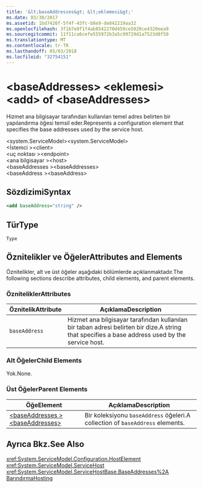 ```yaml
---
title: '&lt;baseAddresses&gt; &lt;eklemesi&gt;'
ms.date: 03/30/2017
ms.assetid: 1bd7426f-5f4f-43fc-b8e9-de842219aa32
ms.openlocfilehash: 3f1b7e8f1f4ab8542270d459ce5020ce4320eea9
ms.sourcegitcommit: 11f11ca6cefe555972b3a5c99729d1a7523d8f50
ms.translationtype: MT
ms.contentlocale: tr-TR
ms.lasthandoff: 05/03/2018
ms.locfileid: "32754151"
---
```

# <a name="ltaddgt-of-ltbaseaddressesgt"></a><span data-ttu-id="490a6-102">&lt;baseAddresses&gt; &lt;eklemesi&gt;</span><span class="sxs-lookup"><span data-stu-id="490a6-102">&lt;add&gt; of &lt;baseAddresses&gt;</span></span>
<span data-ttu-id="490a6-103">Hizmet ana bilgisayar tarafından kullanılan temel adres belirten bir yapılandırma öğesi temsil eder.</span><span class="sxs-lookup"><span data-stu-id="490a6-103">Represents a configuration element that specifies the base addresses used by the service host.</span></span>  
  
 <span data-ttu-id="490a6-104">\<system.ServiceModel></span><span class="sxs-lookup"><span data-stu-id="490a6-104">\<system.ServiceModel></span></span>  
<span data-ttu-id="490a6-105">\<İstemci ></span><span class="sxs-lookup"><span data-stu-id="490a6-105">\<client></span></span>  
<span data-ttu-id="490a6-106">\<uç noktası ></span><span class="sxs-lookup"><span data-stu-id="490a6-106">\<endpoint></span></span>  
<span data-ttu-id="490a6-107">\<ana bilgisayar ></span><span class="sxs-lookup"><span data-stu-id="490a6-107">\<host></span></span>  
<span data-ttu-id="490a6-108">\<baseAddresses ></span><span class="sxs-lookup"><span data-stu-id="490a6-108">\<baseAddresses></span></span>  
<span data-ttu-id="490a6-109">\<baseAddress ></span><span class="sxs-lookup"><span data-stu-id="490a6-109">\<baseAddress></span></span>  
  
## <a name="syntax"></a><span data-ttu-id="490a6-110">Sözdizimi</span><span class="sxs-lookup"><span data-stu-id="490a6-110">Syntax</span></span>  
  
```xml  
<add baseAddress="string" />  
```  
  
## <a name="type"></a><span data-ttu-id="490a6-111">Tür</span><span class="sxs-lookup"><span data-stu-id="490a6-111">Type</span></span>  
 `Type`  
  
## <a name="attributes-and-elements"></a><span data-ttu-id="490a6-112">Öznitelikler ve Öğeler</span><span class="sxs-lookup"><span data-stu-id="490a6-112">Attributes and Elements</span></span>  
 <span data-ttu-id="490a6-113">Öznitelikler, alt ve üst öğeler aşağıdaki bölümlerde açıklanmaktadır.</span><span class="sxs-lookup"><span data-stu-id="490a6-113">The following sections describe attributes, child elements, and parent elements.</span></span>  
  
### <a name="attributes"></a><span data-ttu-id="490a6-114">Öznitelikler</span><span class="sxs-lookup"><span data-stu-id="490a6-114">Attributes</span></span>  
  
|<span data-ttu-id="490a6-115">Öznitelik</span><span class="sxs-lookup"><span data-stu-id="490a6-115">Attribute</span></span>|<span data-ttu-id="490a6-116">Açıklama</span><span class="sxs-lookup"><span data-stu-id="490a6-116">Description</span></span>|  
|---------------|-----------------|  
|`baseAddress`|<span data-ttu-id="490a6-117">Hizmet ana bilgisayar tarafından kullanılan bir taban adresi belirten bir dize.</span><span class="sxs-lookup"><span data-stu-id="490a6-117">A string that specifies a base address used by the service host.</span></span>|  
  
### <a name="child-elements"></a><span data-ttu-id="490a6-118">Alt Öğeler</span><span class="sxs-lookup"><span data-stu-id="490a6-118">Child Elements</span></span>  
 <span data-ttu-id="490a6-119">Yok.</span><span class="sxs-lookup"><span data-stu-id="490a6-119">None.</span></span>  
  
### <a name="parent-elements"></a><span data-ttu-id="490a6-120">Üst Öğeler</span><span class="sxs-lookup"><span data-stu-id="490a6-120">Parent Elements</span></span>  
  
|<span data-ttu-id="490a6-121">Öğe</span><span class="sxs-lookup"><span data-stu-id="490a6-121">Element</span></span>|<span data-ttu-id="490a6-122">Açıklama</span><span class="sxs-lookup"><span data-stu-id="490a6-122">Description</span></span>|  
|-------------|-----------------|  
|[<span data-ttu-id="490a6-123">\<baseAddresses ></span><span class="sxs-lookup"><span data-stu-id="490a6-123">\<baseAddresses></span></span>](../../../../../docs/framework/configure-apps/file-schema/wcf/baseaddresses.md)|<span data-ttu-id="490a6-124">Bir koleksiyonu `baseAddress` öğeleri.</span><span class="sxs-lookup"><span data-stu-id="490a6-124">A collection of `baseAddress` elements.</span></span>|  
  
## <a name="see-also"></a><span data-ttu-id="490a6-125">Ayrıca Bkz.</span><span class="sxs-lookup"><span data-stu-id="490a6-125">See Also</span></span>  
 <xref:System.ServiceModel.Configuration.HostElement>  
 <xref:System.ServiceModel.ServiceHost>  
 <xref:System.ServiceModel.ServiceHostBase.BaseAddresses%2A>  
 [<span data-ttu-id="490a6-126">Barındırma</span><span class="sxs-lookup"><span data-stu-id="490a6-126">Hosting</span></span>](../../../../../docs/framework/wcf/feature-details/hosting.md)
